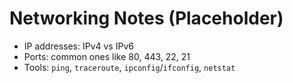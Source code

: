 # Networking Notes (Placeholder)

- IP addresses: IPv4 vs IPv6
- Ports: common ones like 80, 443, 22, 21
- Tools: `ping`, `traceroute`, `ipconfig`/`ifconfig`, `netstat`
